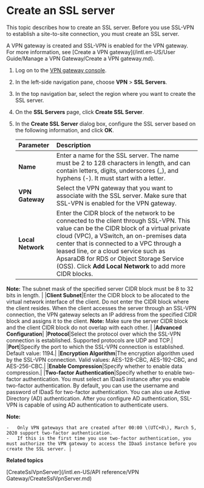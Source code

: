 # Create an SSL server

This topic describes how to create an SSL server. Before you use SSL-VPN to establish a site-to-site connection, you must create an SSL server.

A VPN gateway is created and SSL-VPN is enabled for the VPN gateway. For more information, see [Create a VPN gateway](/intl.en-US/User Guide/Manage a VPN Gateway/Create a VPN gateway.md).

1.  Log on to the [VPN gateway console](https://vpc.console.aliyun.com/vpn).

2.  In the left-side navigation pane, choose **VPN** \> **SSL Servers**.

3.  In the top navigation bar, select the region where you want to create the SSL server.

4.  On the **SSL Servers** page, click **Create SSL Server**.

5.  In the **Create SSL Server** dialog box, configure the SSL server based on the following information, and click **OK**.

    |Parameter|Description|
    |:--------|:----------|
    |**Name**|Enter a name for the SSL server. The name must be 2 to 128 characters in length, and can contain letters, digits, underscores \(\_\), and hyphens \(-\). It must start with a letter. |
    |**VPN Gateway**|Select the VPN gateway that you want to associate with the SSL server. Make sure that SSL-VPN is enabled for the VPN gateway. |
    |**Local Network**|Enter the CIDR block of the network to be connected to the client through SSL-VPN. This value can be the CIDR block of a virtual private cloud \(VPC\), a VSwitch, an on-premises data center that is connected to a VPC through a leased line, or a cloud service such as ApsaraDB for RDS or Object Storage Service \(OSS\). Click **Add Local Network** to add more CIDR blocks.

**Note:** The subnet mask of the specified server CIDR block must be 8 to 32 bits in length. |
    |**Client Subnet**|Enter the CIDR block to be allocated to the virtual network interface of the client. Do not enter the CIDR block where the client resides. When the client accesses the server through an SSL-VPN connection, the VPN gateway selects an IP address from the specified CIDR block and assigns it to the client. **Note:** Make sure the server CIDR block and the client CIDR block do not overlap with each other. |
    |**Advanced Configuration**|
    |**Protocol**|Select the protocol over which the SSL-VPN connection is established. Supported protocols are UDP and TCP.|
    |**Port**|Specify the port to which the SSL-VPN connection is established. Default value: 1194.|
    |**Encryption Algorithm**|The encryption algorithm used by the SSL-VPN connection. Valid values: AES-128-CBC, AES-192-CBC, and AES-256-CBC.|
    |**Enable Compression**|Specify whether to enable data compression.|
    |**Two-factor Authentication**|Specify whether to enable two-factor authentication. You must select an IDaaS instance after you enable two-factor authentication. By default, you can use the username and password of IDaaS for two-factor authentication. You can also use Active Directory \(AD\) authentication. After you configure AD authentication, SSL-VPN is capable of using AD authentication to authenticate users.

**Note:**

    -   Only VPN gateways that are created after 00:00 \(UTC+8\), March 5, 2020 support two-factor authentication.
    -   If this is the first time you use two-factor authentication, you must authorize the VPN gateway to access the IDaaS instance before you create the SSL server. |


**Related topics**  


[CreateSslVpnServer](/intl.en-US/API reference/VPN Gateway/CreateSslVpnServer.md)

